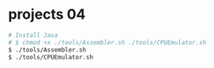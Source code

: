 # projects 04

```sh
# Install Java
# $ chmod +x ./tools/Assembler.sh ./tools/CPUEmulator.sh
$ ./tools/Assembler.sh
$ ./tools/CPUEmulator.sh
```
